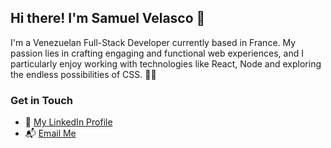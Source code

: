 ## Hi there! I'm Samuel Velasco 👋

I'm a Venezuelan Full-Stack Developer currently based in France. My passion lies in crafting engaging and functional web experiences, and I particularly enjoy working with technologies like React, Node and exploring the endless possibilities of CSS. 👨‍💻

### Get in Touch

- :briefcase: [My LinkedIn Profile](https://www.linkedin.com/in/samuel-velasco7/)
- 📬 [Email Me](mailto:samuelvelasco2698@gmail.com)
